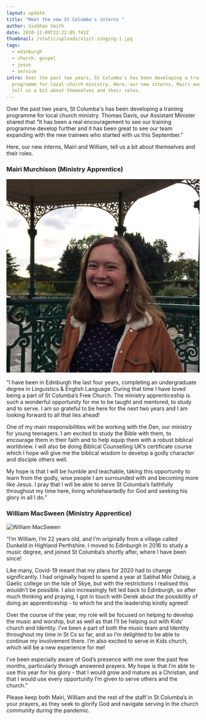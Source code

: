 ```yaml
---
layout: update
title: "Meet the new St Columba's interns "
author: Siobhan Smith
date: 2020-11-09T22:22:05.741Z
thumbnail: /static/uploads/visit-singing-1.jpg
tags:
  - edinburgh
  - church. gospel
  - jesus
  - service
intro: Over the past two years, St Columba's has been developing a training
  programme for local church ministry. Here, our new interns, Mairi and William,
  tell us a bit about themselves and their roles.
---
```

Over the past two years, St Columba's has been developing a training programme for local church ministry. Thomas Davis, our Assistant Minister shared that “It has been a real encouragement to see our training programme develop further and it has been great to see our team expanding with the new trainees who started with us this September.” 

Here, our new interns, Mairi and William, tell us a bit about themselves and their roles. 

### Mairi Murchison (Ministry Apprentice) 

<img alt="William MacSween" src="/static/uploads/mairi.jpg"
    loading="lazy"
    class="w-32 h-32 rounded-full">

“I have been in Edinburgh the last four years, completing an undergraduate degree in Linguistics & English Language. During that time I have loved being a part of St Columba’s Free Church. The ministry apprenticeship is such a wonderful opportunity for me to be taught and mentored, to study and to serve. I am so grateful to be here for the next two years and I am looking forward to all that lies ahead!

One of my main responsibilities will be working with the Den, our ministry for young teenagers. I am excited to study the Bible with them, to encourage them in their faith and to help equip them with a robust biblical worldview. I will also be doing Biblical Counselling UK’s certificate course which I hope will give me the biblical wisdom to develop a godly character and disciple others well. 

My hope is that I will be humble and teachable, taking this opportunity to learn from the godly, wise people I am surrounded with and becoming more like Jesus. I pray that I will be able to serve St Columba’s faithfully throughout my time here, living wholeheartedly for God and seeking his glory in all I do.” 

### **William MacSween (Ministry Apprentice)**

<img alt="William MacSween" src="/static/uploads/people/william.jpg"
    loading="lazy"
    class="w-32 h-32 rounded-full">

“I’m William, I’m 22 years old, and I’m originally from a village called Dunkeld in Highland Perthshire. I moved to Edinburgh in 2016 to study a music degree, and joined St Columba’s shortly after, where I have been since! 

Like many, Covid-19 meant that my plans for 2020 had to change significantly. I had originally hoped to spend a year at Sabhal Mòr Ostaig, a Gaelic college on the Isle of Skye, but with the restrictions I realised this wouldn’t be possible. I also increasingly felt led back to Edinburgh, so after much thinking and praying, I got in touch with Derek about the possibility of doing an apprenticeship - to which he and the leadership kindly agreed!  

Over the course of the year, my role will be focused on helping to develop the music and worship, but as well as that I’ll be helping out with Kids’ church and Identity. I’ve been a part of both the music team and Identity throughout my time in St Cs so far, and so I’m delighted to be able to continue my involvement there. I’m also excited to serve in Kids church, which will be a new experience for me!

I’ve been especially aware of God’s presence with me over the past few months, particularly through answered prayers. My hope is that I’m able to use this year for his glory - that I would grow and mature as a Christian, and that I would use every opportunity I’m given to serve others and the church.”

Please keep both Mairi, William and the rest of the staff in St Columba’s in your prayers, as they seek to glorify God and navigate serving in the church community during the pandemic.
